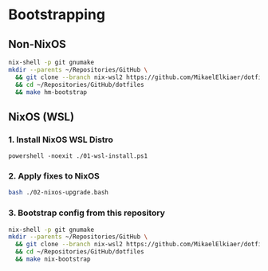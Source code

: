 # Bootstrapping

## Non-NixOS

```bash
nix-shell -p git gnumake
mkdir --parents ~/Repositories/GitHub \
  && git clone --branch nix-wsl2 https://github.com/MikaelElkiaer/dotfiles ~/Repositories/GitHub/dotfiles \
  && cd ~/Repositories/GitHub/dotfiles
  && make hm-bootstrap
```

## NixOS (WSL)

### 1. Install NixOS WSL Distro

```pwsh
powershell -noexit ./01-wsl-install.ps1
```

### 2. Apply fixes to NixOS

```bash
bash ./02-nixos-upgrade.bash
```

### 3. Bootstrap config from this repository

```bash
nix-shell -p git gnumake
mkdir --parents ~/Repositories/GitHub \
  && git clone --branch nix-wsl2 https://github.com/MikaelElkiaer/dotfiles ~/Repositories/GitHub/dotfiles \
  && cd ~/Repositories/GitHub/dotfiles
  && make nix-bootstrap
```

